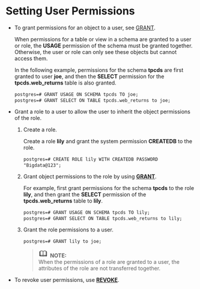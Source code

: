 # Setting User Permissions<a name="EN-US_TOPIC_0246507964"></a>

-   To grant permissions for an object to a user, see  [GRANT](grant.md).

    When permissions for a table or view in a schema are granted to a user or role, the  **USAGE**  permission of the schema must be granted together. Otherwise, the user or role can only see these objects but cannot access them.

    In the following example, permissions for the schema  **tpcds**  are first granted to user  **joe**, and then the  **SELECT**  permission for the  **tpcds.web\_returns**  table is also granted.

    ```
    postgres=# GRANT USAGE ON SCHEMA tpcds TO joe;
    postgres=# GRANT SELECT ON TABLE tpcds.web_returns to joe;
    ```

-   Grant a role to a user to allow the user to inherit the object permissions of the role.
    1.  Create a role.

        Create a role  **lily**  and grant the system permission  **CREATEDB**  to the role.

        ```
        postgres=# CREATE ROLE lily WITH CREATEDB PASSWORD "Bigdata@123";
        ```

    2.  Grant object permissions to the role by using  **[GRANT](grant.md)**.

        For example, first grant permissions for the schema  **tpcds**  to the role  **lily**, and then grant the  **SELECT**  permission of the  **tpcds.web\_returns**  table to  **lily**.

        ```
        postgres=# GRANT USAGE ON SCHEMA tpcds TO lily;
        postgres=# GRANT SELECT ON TABLE tpcds.web_returns to lily;
        ```

    3.  Grant the role permissions to a user.

        ```
        postgres=# GRANT lily to joe;
        ```

        >![](public_sys-resources/icon-note.gif) **NOTE:**   
        >When the permissions of a role are granted to a user, the attributes of the role are not transferred together.  


-   To revoke user permissions, use  **[REVOKE](revoke.md)**.

